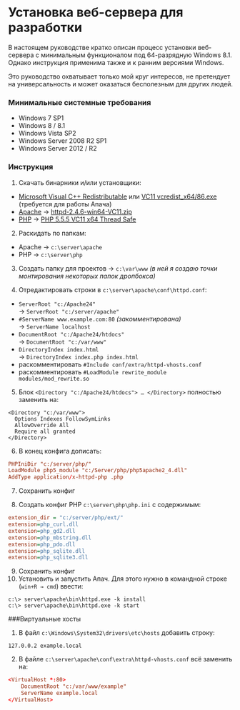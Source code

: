 Установка веб-сервера для разработки
====================================

В настоящем руководстве кратко описан процесс установки веб-сервера
с минимальным функционалом под 64-разрядную Windows 8.1.
Однако инструкция применима также и к ранним версиями Windows.

Это руководство охватывает только мой круг интересов, не претендует
на универсальность и может оказаться бесполезным для других людей.

### Минимальные системные требования
+ Windows 7 SP1
+ Windows 8 / 8.1
+ Windows Vista SP2
+ Windows Server 2008 R2 SP1
+ Windows Server 2012 / R2 

### Инструкция
1. Скачать бинарники и/или установщики:
  + [Microsoft Visual C++ Redistributable][0] или [VC11 vcredist_x64/86.exe][01] (требуется для работы Апача)
  + [Apache][1] → [httpd-2.4.6-win64-VC11.zip][11]
  + [PHP][2] → [PHP 5.5.5 VC11 x64 Thread Safe][22]

2. Раскидать по папкам:
  + Apache → `c:\server\apache`
  + PHP → `c:\server\php`

3. Создать папку для проектов → `c:\var\www` *(в ней я создаю точки монтирования некоторых папок дропбокса)*

4. Отредактировать строки в `c:\server\apache\conf\httpd.conf`:
  + `ServerRoot "c:/Apache24"`<br />→ `ServerRoot "c:/server/apache"`
  + `#ServerName www.example.com:80` *(закомментирована)*<br />→ `ServerName localhost`
  + `DocumentRoot "c:/Apache24/htdocs"`<br />→ `DocumentRoot "c:/var/www"`
  + `DirectoryIndex index.html`<br />→ `DirectoryIndex index.php index.html`
  + раскомментировать `#Include conf/extra/httpd-vhosts.conf`
  + раскомментировать `#LoadModule rewrite_module modules/mod_rewrite.so`

5. Блок `<Directory "c:/Apache24/htdocs"> … </Directory>` полностью заменить на:
```ApacheConf
<Directory "c:/var/www">
  Options Indexes FollowSymLinks
  AllowOverride All
  Require all granted
</Directory>
```

6. В конец конфига дописать:
```conf
PHPIniDir "c:/server/php/"
LoadModule php5_module "c:/Server/php/php5apache2_4.dll"
AddType application/x-httpd-php .php
```

7. Сохранить конфиг

8. Создать конфиг PHP `c:\server\php\php.ini` с содержимым:
```ini
extension_dir = "c:/server/php/ext/"
extension=php_curl.dll
extension=php_gd2.dll
extension=php_mbstring.dll
extension=php_pdo.dll
extension=php_sqlite.dll
extension=php_sqlite3.dll
```

9. Сохранить конфиг
10. Установить и запустить Апач. Для этого нужно в командной строке (`win+R → cmd`) ввести:
```
c:\> server\apache\bin\httpd.exe -k install
c:\> server\apache\bin\httpd.exe -k start
```

###Виртуальные хосты
1. В файл `c:\Windows\System32\drivers\etc\hosts` добавить строку:
```
127.0.0.2 example.local
```

2. В файле `c:\server\apache\conf\extra\httpd-vhosts.conf` всё заменить на:
```conf
<VirtualHost *:80>
    DocumentRoot "c:/var/www/example"
    ServerName example.local
</VirtualHost>
```

[0]: http://rutracker.org/forum/viewtopic.php?t=3847203 "торрент"
[01]: http://www.microsoft.com/en-us/download/details.aspx?id=30679 "официальный"
[1]: http://www.apachelounge.com/download 
[11]: http://www.apachelounge.com/download/VC11/binaries/httpd-2.4.6-win64-VC11.zip
[2]: http://www.php.net/downloads.php
[22]: http://windows.php.net/downloads/releases/php-5.5.5-Win32-VC11-x64.zip
[3]: http://rutracker.org/forum/viewtopic.php?t=3847203

<!--![alt text](/path/to/img.jpg "Title") -->
